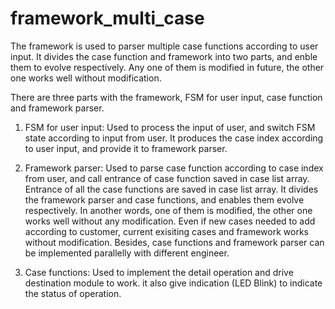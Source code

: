 # framework_multi_case
The framework is used to parser multiple case functions according to user input. It divides the case function and framework into two parts, and enble them to evolve respectively. Any one of them is modified in future, the other one works well without modification.

There are three parts with the framework, FSM for user input, case function and framework parser.

1. FSM for user input:
   Used to process the input of user, and switch FSM state according to input from user. It produces the case index according to user input, and provide it
   to framework parser.

2. Framework parser:
   Used to parse case function according to case index from user, and call entrance of case function saved in case list array. Entrance of all the case
   functions are saved in case list array. It divides the framework parser and case functions, and enables them evolve respectively. In another words, one of
   them is modified, the other one works well without any modification. Even if new cases needed to add according to customer, current exisiting cases and 
   framework works without modification. Besides, case functions and framework parser can be implemented parallelly with different engineer.

3. Case functions:
   Used to implement the detail operation and drive destination module to work. it also give indication (LED Blink) to indicate the status of operation.
